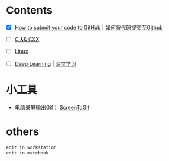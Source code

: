 # Contents

- [x] [How to submit your code to GitHub](docs/git/git.md) | [如何将代码提交至Github](docs/git/git_cn.md)
- [ ] [C && CXX]()
- [ ] [Linux]()
- [ ] [Deep Learning](docs/deepLearning/deepLearning.md) | [深度学习](docs/deepLearning/deepLearning_cn.md)



# 小工具

- 电脑录屏输出Gif： [ScreenToGif](https://www.screentogif.com/)


# others
```bash
edit in workstation
edit in matebook
```
